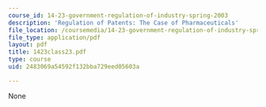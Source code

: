 ```yaml
---
course_id: 14-23-government-regulation-of-industry-spring-2003
description: 'Regulation of Patents: The Case of Pharmaceuticals'
file_location: /coursemedia/14-23-government-regulation-of-industry-spring-2003/2483069a54592f132bba729eed05603a_1423class23.pdf
file_type: application/pdf
layout: pdf
title: 1423class23.pdf
type: course
uid: 2483069a54592f132bba729eed05603a

---
```

None